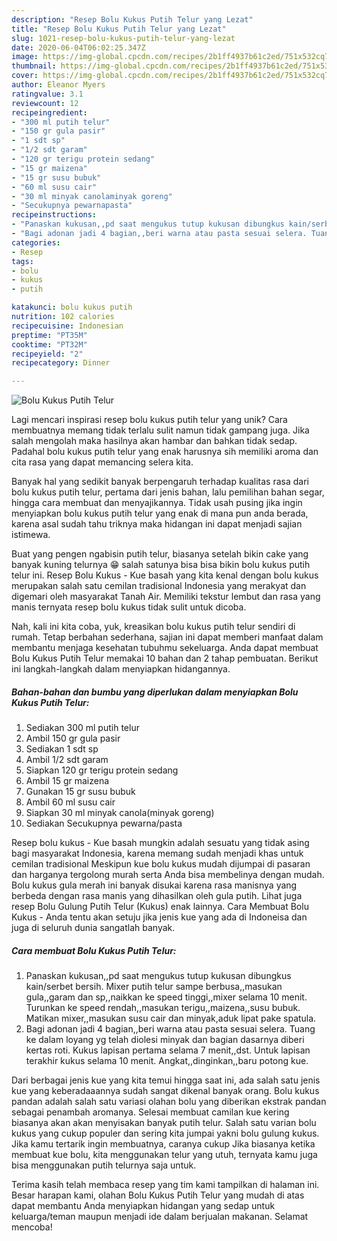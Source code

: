 ```yaml
---
description: "Resep Bolu Kukus Putih Telur yang Lezat"
title: "Resep Bolu Kukus Putih Telur yang Lezat"
slug: 1021-resep-bolu-kukus-putih-telur-yang-lezat
date: 2020-06-04T06:02:25.347Z
image: https://img-global.cpcdn.com/recipes/2b1ff4937b61c2ed/751x532cq70/bolu-kukus-putih-telur-foto-resep-utama.jpg
thumbnail: https://img-global.cpcdn.com/recipes/2b1ff4937b61c2ed/751x532cq70/bolu-kukus-putih-telur-foto-resep-utama.jpg
cover: https://img-global.cpcdn.com/recipes/2b1ff4937b61c2ed/751x532cq70/bolu-kukus-putih-telur-foto-resep-utama.jpg
author: Eleanor Myers
ratingvalue: 3.1
reviewcount: 12
recipeingredient:
- "300 ml putih telur"
- "150 gr gula pasir"
- "1 sdt sp"
- "1/2 sdt garam"
- "120 gr terigu protein sedang"
- "15 gr maizena"
- "15 gr susu bubuk"
- "60 ml susu cair"
- "30 ml minyak canolaminyak goreng"
- "Secukupnya pewarnapasta"
recipeinstructions:
- "Panaskan kukusan,,pd saat mengukus tutup kukusan dibungkus kain/serbet bersih. Mixer putih telur sampe berbusa,,masukan gula,,garam dan sp,,naikkan ke speed tinggi,,mixer selama 10 menit. Turunkan ke speed rendah,,masukan terigu,,maizena,,susu bubuk. Matikan mixer,,masukan susu cair dan minyak,aduk lipat pake spatula."
- "Bagi adonan jadi 4 bagian,,beri warna atau pasta sesuai selera. Tuang ke dalam loyang yg telah diolesi minyak dan bagian dasarnya diberi kertas roti. Kukus lapisan pertama selama 7 menit,,dst. Untuk lapisan terakhir kukus selama 10 menit. Angkat,,dinginkan,,baru potong kue."
categories:
- Resep
tags:
- bolu
- kukus
- putih

katakunci: bolu kukus putih 
nutrition: 102 calories
recipecuisine: Indonesian
preptime: "PT35M"
cooktime: "PT32M"
recipeyield: "2"
recipecategory: Dinner

---
```



![Bolu Kukus Putih Telur](https://img-global.cpcdn.com/recipes/2b1ff4937b61c2ed/751x532cq70/bolu-kukus-putih-telur-foto-resep-utama.jpg)

Lagi mencari inspirasi resep bolu kukus putih telur yang unik? Cara membuatnya memang tidak terlalu sulit namun tidak gampang juga. Jika salah mengolah maka hasilnya akan hambar dan bahkan tidak sedap. Padahal bolu kukus putih telur yang enak harusnya sih memiliki aroma dan cita rasa yang dapat memancing selera kita.

Banyak hal yang sedikit banyak berpengaruh terhadap kualitas rasa dari bolu kukus putih telur, pertama dari jenis bahan, lalu pemilihan bahan segar, hingga cara membuat dan menyajikannya. Tidak usah pusing jika ingin menyiapkan bolu kukus putih telur yang enak di mana pun anda berada, karena asal sudah tahu triknya maka hidangan ini dapat menjadi sajian istimewa.

Buat yang pengen ngabisin putih telur, biasanya setelah bikin cake yang banyak kuning telurnya 😁 salah satunya bisa bisa bikin bolu kukus putih telur ini. Resep Bolu Kukus - Kue basah yang kita kenal dengan bolu kukus merupakan salah satu cemilan tradisional Indonesia yang merakyat dan digemari oleh masyarakat Tanah Air. Memiliki tekstur lembut dan rasa yang manis ternyata resep bolu kukus tidak sulit untuk dicoba.


Nah, kali ini kita coba, yuk, kreasikan bolu kukus putih telur sendiri di rumah. Tetap berbahan sederhana, sajian ini dapat memberi manfaat dalam membantu menjaga kesehatan tubuhmu sekeluarga. Anda dapat membuat Bolu Kukus Putih Telur memakai 10 bahan dan 2 tahap pembuatan. Berikut ini langkah-langkah dalam menyiapkan hidangannya.

<!--inarticleads1-->

##### Bahan-bahan dan bumbu yang diperlukan dalam menyiapkan Bolu Kukus Putih Telur:

1. Sediakan 300 ml putih telur
1. Ambil 150 gr gula pasir
1. Sediakan 1 sdt sp
1. Ambil 1/2 sdt garam
1. Siapkan 120 gr terigu protein sedang
1. Ambil 15 gr maizena
1. Gunakan 15 gr susu bubuk
1. Ambil 60 ml susu cair
1. Siapkan 30 ml minyak canola(minyak goreng)
1. Sediakan Secukupnya pewarna/pasta


Resep bolu kukus - Kue basah mungkin adalah sesuatu yang tidak asing bagi masyarakat Indonesia, karena memang sudah menjadi khas untuk cemilan tradisional Meskipun kue bolu kukus mudah dijumpai di pasaran dan harganya tergolong murah serta Anda bisa membelinya dengan mudah. Bolu kukus gula merah ini banyak disukai karena rasa manisnya yang berbeda dengan rasa manis yang dihasilkan oleh gula putih. Lihat juga resep Bolu Gulung Putih Telur (Kukus) enak lainnya. Cara Membuat Bolu Kukus - Anda tentu akan setuju jika jenis kue yang ada di Indoneisa dan juga di seluruh dunia sangatlah banyak. 

<!--inarticleads2-->

##### Cara membuat Bolu Kukus Putih Telur:

1. Panaskan kukusan,,pd saat mengukus tutup kukusan dibungkus kain/serbet bersih. Mixer putih telur sampe berbusa,,masukan gula,,garam dan sp,,naikkan ke speed tinggi,,mixer selama 10 menit. Turunkan ke speed rendah,,masukan terigu,,maizena,,susu bubuk. Matikan mixer,,masukan susu cair dan minyak,aduk lipat pake spatula.
1. Bagi adonan jadi 4 bagian,,beri warna atau pasta sesuai selera. Tuang ke dalam loyang yg telah diolesi minyak dan bagian dasarnya diberi kertas roti. Kukus lapisan pertama selama 7 menit,,dst. Untuk lapisan terakhir kukus selama 10 menit. Angkat,,dinginkan,,baru potong kue.


Dari berbagai jenis kue yang kita temui hingga saat ini, ada salah satu jenis kue yang keberadaaannya sudah sangat dikenal banyak orang. Bolu kukus pandan adalah salah satu variasi olahan bolu yang diberikan ekstrak pandan sebagai penambah aromanya. Selesai membuat camilan kue kering biasanya akan akan menyisakan banyak putih telur. Salah satu varian bolu kukus yang cukup populer dan sering kita jumpai yakni bolu gulung kukus. Jika kamu tertarik ingin membuatnya, caranya cukup Jika biasanya ketika membuat kue bolu, kita menggunakan telur yang utuh, ternyata kamu juga bisa menggunakan putih telurnya saja untuk. 

Terima kasih telah membaca resep yang tim kami tampilkan di halaman ini. Besar harapan kami, olahan Bolu Kukus Putih Telur yang mudah di atas dapat membantu Anda menyiapkan hidangan yang sedap untuk keluarga/teman maupun menjadi ide dalam berjualan makanan. Selamat mencoba!
